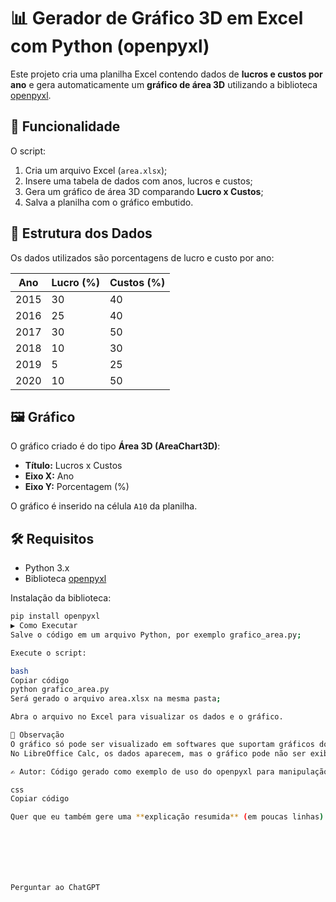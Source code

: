 # 📊 Gerador de Gráfico 3D em Excel com Python (openpyxl)

Este projeto cria uma planilha Excel contendo dados de **lucros e custos por ano** e gera automaticamente um **gráfico de área 3D** utilizando a biblioteca [openpyxl](https://openpyxl.readthedocs.io/).

## 🚀 Funcionalidade
O script:
1. Cria um arquivo Excel (`area.xlsx`);
2. Insere uma tabela de dados com anos, lucros e custos;
3. Gera um gráfico de área 3D comparando **Lucro x Custos**;
4. Salva a planilha com o gráfico embutido.

## 📂 Estrutura dos Dados
Os dados utilizados são porcentagens de lucro e custo por ano:

| Ano  | Lucro (%) | Custos (%) |
|------|-----------|------------|
| 2015 | 30        | 40         |
| 2016 | 25        | 40         |
| 2017 | 30        | 50         |
| 2018 | 10        | 30         |
| 2019 | 5         | 25         |
| 2020 | 10        | 50         |

## 🖼️ Gráfico
O gráfico criado é do tipo **Área 3D (AreaChart3D)**:
- **Título:** Lucros x Custos  
- **Eixo X:** Ano  
- **Eixo Y:** Porcentagem (%)  

O gráfico é inserido na célula `A10` da planilha.

## 🛠️ Requisitos
- Python 3.x  
- Biblioteca [openpyxl](https://pypi.org/project/openpyxl/)

Instalação da biblioteca:
```bash
pip install openpyxl
▶️ Como Executar
Salve o código em um arquivo Python, por exemplo grafico_area.py;

Execute o script:

bash
Copiar código
python grafico_area.py
Será gerado o arquivo area.xlsx na mesma pasta;

Abra o arquivo no Excel para visualizar os dados e o gráfico.

📌 Observação
O gráfico só pode ser visualizado em softwares que suportam gráficos do Excel, como o Microsoft Excel.
No LibreOffice Calc, os dados aparecem, mas o gráfico pode não ser exibido corretamente.

✍️ Autor: Código gerado como exemplo de uso do openpyxl para manipulação de planilhas e gráficos no Excel.

css
Copiar código

Quer que eu também gere uma **explicação resumida** (em poucas linhas) para você usar como legenda em postagem de rede social?







Perguntar ao ChatGPT
